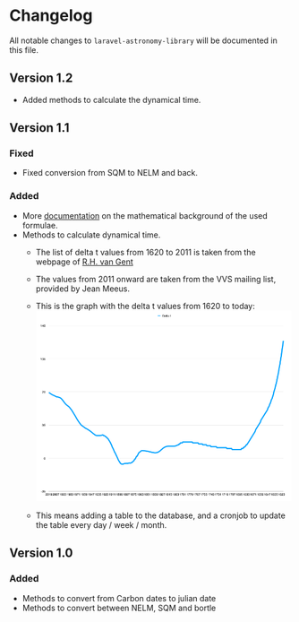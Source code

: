 # Changelog

All notable changes to `laravel-astronomy-library` will be documented in this file.

## Version 1.2

- Added methods to calculate the dynamical time.

## Version 1.1

### Fixed

- Fixed conversion from SQM to NELM and back.

### Added

- More [documentation](docs/docs.md) on the mathematical background of the used formulae.
- Methods to calculate dynamical time.
  - The list of delta t values from 1620 to 2011 is taken from the webpage of [R.H. van Gent](https://www.staff.science.uu.nl/~gent0113/deltat/deltat.htm)
  - The values from 2011 onward are taken from the VVS mailing list, provided by Jean Meeus.
  - This is the graph with the delta t values from 1620 to today:
![Delta t values](docs/deltat.png "Delta t values")

  - This means adding a table to the database, and a cronjob to update the table every day / week / month.

## Version 1.0

### Added

- Methods to convert from Carbon dates to julian date
- Methods to convert between NELM, SQM and bortle
